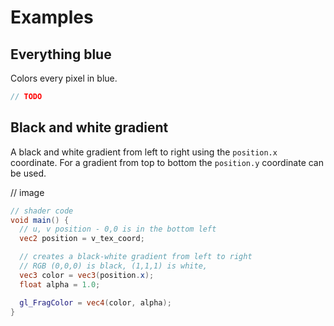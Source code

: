 # Examples
## Everything blue
Colors every pixel in blue.
```GLSL
// TODO
```

## Black and white gradient
A black and white gradient from left to right using the ```position.x``` coordinate. For a gradient from top to bottom the ```position.y``` coordinate can be used.

// image

```GLSL
// shader code
void main() {
  // u, v position - 0,0 is in the bottom left
  vec2 position = v_tex_coord;

  // creates a black-white gradient from left to right
  // RGB (0,0,0) is black, (1,1,1) is white, 
  vec3 color = vec3(position.x);
  float alpha = 1.0;

  gl_FragColor = vec4(color, alpha);
}
```

